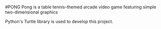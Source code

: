#PONG
Pong is a table tennis-themed arcade video game featuring simple two-dimensional graphics

Python's Turtle library is used to develop this project.
